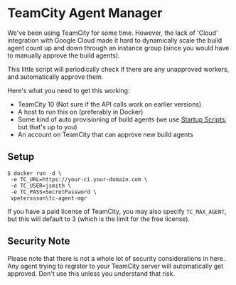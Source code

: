 # TeamCity Agent Manager

We've been using TeamCity for some time. However, the lack of 'Cloud' integration with Google Cloud made it hard to dynamically scale the build agent count up and down through an instance group (since you would have to manually approve the build agents).

This little script will periodically check if there are any unapproved workers, and automatically approve them.

Here's what you need to get this working:

 * TeamCity 10 (Not sure if the API calls work on earlier versions)
 * A host to run this on (preferably in Docker)
 * Some kind of auto provisioning of build agents (we use [Startup Scripts](https://cloud.google.com/compute/docs/startupscript), but that's up to you)
 * An account on TeamCity that can approve new build agents

 ## Setup

 ```
$ docker run -d \
  -e TC_URL=https://your-ci.your-domain.com \
  -e TC_USER=jsmith \
  -e TC_PASS=SecretPassword \
  vpeterssson\tc-agent-mgr
```

If you have a paid license of TeamCity, you may also specify `TC_MAX_AGENT`, but this will default to 3 (which is the limit for the free license).

## Security Note

Please note that there is not a whole lot of security considerations in here. Any agent trying to register to your TeamCity server will automatically get approved. Don't use this unless you understand that risk.
